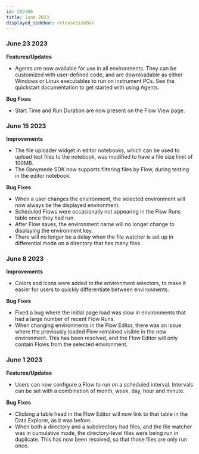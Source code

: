 ```yaml
---
id: 202306
title: June 2023
displayed_sidebar: releaseSideBar
---
```


### June 23 2023
**Features/Updates**
- Agents are now available for use in all environments. They can be customized with user-defined code, and are downloadable as either Windows or Linux executables to run on instrument PCs. See the quickstart documentation to get started with using Agents.

**Bug Fixes**
- Start Time and Run Duration are now present on the Flow View page.

### June 15 2023
**Improvements**
- The file uploader widget in editor notebooks, which can be used to upload test files to the notebook, was modified to have a file size limit of 100MB.
- The Ganymede SDK now supports filtering files by Flow, during testing in the editor notebook.

**Bug Fixes**
- When a user changes the environment, the selected environment will now always be the displayed environment.
- Scheduled Flows were occasionally not appearing in the Flow Runs table once they had run.
- After Flow saves, the environment name will no longer change to displaying the environment key.
- There will no longer be a delay when the file watcher is set up in differential mode on a directory that has many files.

### June 8 2023
**Improvements**
- Colors and icons were added to the environment selectors, to make it easier for users to quickly differentiate between environments.

**Bug Fixes**
- Fixed a bug where the initial page load was slow in environments that had a large number of recent Flow Runs.
- When changing environments in the Flow Editor, there was an issue where the previously loaded Flow remained visible in the new environment. This has been resolved, and the Flow Editor will only contain Flows from the selected environment.

### June 1 2023
**Features/Updates**
- Users can now configure a Flow to run on a scheduled interval. Intervals can be set with a combination of month, week, day, hour and minute.

**Bug Fixes**
- Clicking a table head in the Flow Editor will now link to that table in the Data Explorer, as it was before.
- When both a directory and a subdirectory had files, and the file watcher was in cumulative mode, the directory-level files were being run in duplicate. This has now been resolved, so that those files are only run once.